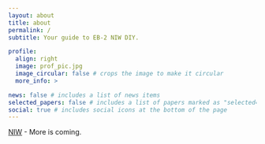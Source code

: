 ```yaml
---
layout: about
title: about
permalink: /
subtitle: Your guide to EB-2 NIW DIY.

profile:
  align: right
  image: prof_pic.jpg
  image_circular: false # crops the image to make it circular
  more_info: >

news: false # includes a list of news items
selected_papers: false # includes a list of papers marked as "selected={true}"
social: true # includes social icons at the bottom of the page
---
```


[NIW](https://watermeloninfo.github.io/NIW/) - More is coming.
